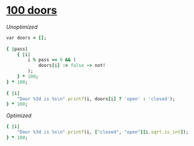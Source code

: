 [1]: http://rosettacode.org/wiki/100_doors

# [100 doors][1]

*Unoptimized*

```ruby
var doors = [];
 
{ |pass|
    { |i|
        i % pass == 0 && (
            doors[i] := false -> not!
        );
    } * 100;
} * 100;
 
{ |i|
    "Door %3d is %s\n".printf(i, doors[i] ? 'open' : 'closed');
} * 100;
```


*Optimized*

```ruby
{ |i|
    "Door %3d is %s\n".printf(i, ["closed", "open"][i.sqrt.is_int]);
} * 100;
```
